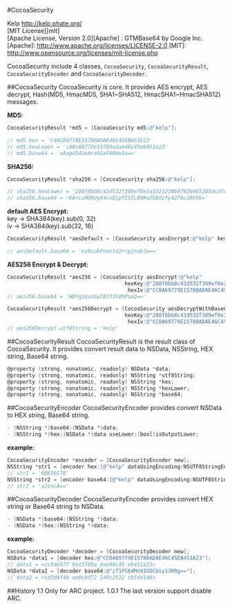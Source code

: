 #CocoaSecurity

Kelp http://kelp.phate.org/  
[MIT License][mit]  
[Apache License, Version 2.0][Apache] : GTMBase64 by Google Inc.
[Apache]: http://www.apache.org/licenses/LICENSE-2.0
[MIT]: http://www.opensource.org/licenses/mit-license.php


CocoaSecurity include 4 classes, `CocoaSecurity`, `CocoaSecurityResult`, `CocoaSecurityEncoder` and `CocoaSecurityDecoder`.

##CocoaSecurity
CocoaSecurity is core. It provides AES encrypt, AES decrypt, Hash(MD5, HmacMD5, SHA1~SHA512, HmacSHA1~HmacSHA512) messages.  
  
**MD5:**
```objective-c
CocoaSecurityResult *md5 = [CocoaSecurity md5:@"kelp"];

// md5.hex = 'C40C69779E15780ADAE46C45EB451E23'
// md5.hexLower = 'c40c69779e15780adae46c45eb451e23'
// md5.base64 = 'xAxpd54VeAra5GxF60UeIw=='
```
**SHA256:**
```objective-c
CocoaSecurityResult *sha256 = [CocoaSecurity sha256:@"kelp"];

// sha256.hexLower = '280f8bb8c43d532f389ef0e2a5321220b0782b065205dcdfcb8d8f02ed5115b9'
// sha256.base64 = 'KA+LuMQ9Uy84nvDipTISILB4KwZSBdzfy42PAu1RFbk='
```
**default AES Encrypt:**<br/>
key -> SHA384(key).sub(0, 32)<br/>
iv -> SHA384(key).sub(32, 16)
```objective-c
CocoaSecurityResult *aesDefault = [CocoaSecurity aesEncrypt:@"kelp" key:@"key"];

// aesDefault.base64 = 'ez9uubPneV1d2+rpjnabJw=='
```
**AES256 Encrypt & Decrypt:**
```objective-c
CocoaSecurityResult *aes256 = [CocoaSecurity aesEncrypt:@"kelp"
                                      hexKey:@"280f8bb8c43d532f389ef0e2a5321220b0782b065205dcdfcb8d8f02ed5115b9"
                                       hexIv:@"CC0A69779E15780ADAE46C45EB451A23"];
// aes256.base64 = 'WQYg5qvcGyCBY3IF0hPsoQ=='

CocoaSecurityResult *aes256Decrypt = [CocoaSecurity aesDecryptWithBase64:@"WQYg5qvcGyCBY3IF0hPsoQ==" 
                                      hexKey:@"280f8bb8c43d532f389ef0e2a5321220b0782b065205dcdfcb8d8f02ed5115b9"
                                       hexIv:@"CC0A69779E15780ADAE46C45EB451A23"];
// aes256Decrypt.utf8String = 'kelp'
```


##CocoaSecurityResult
CocoaSecurityResult is the result class of CocoaSecurity. It provides convert result data to NSData, NSString, HEX string, Base64 string.

```objective-c
@property (strong, nonatomic, readonly) NSData *data;
@property (strong, nonatomic, readonly) NSString *utf8String;
@property (strong, nonatomic, readonly) NSString *hex;
@property (strong, nonatomic, readonly) NSString *hexLower;
@property (strong, nonatomic, readonly) NSString *base64;
```


##CocoaSecurityEncoder
CocoaSecurityEncoder provides convert NSData to HEX string, Base64 string.

```objective-c
- (NSString *)base64:(NSData *)data;
- (NSString *)hex:(NSData *)data useLower:(bool)isOutputLower;
```
**example:**
```objective-c
CocoaSecurityEncoder *encoder = [CocoaSecurityEncoder new];
NSString *str1 = [encoder hex:[@"kelp" dataUsingEncoding:NSUTF8StringEncoding] useLower:NO];
// str1 = '6B656C70'
NSString *str2 = [encoder base64:[@"kelp" dataUsingEncoding:NSUTF8StringEncoding]];
// str2 = 'a2VscA=='
```

##CocoaSecurityDecoder
CocoaSecurityEncoder provides convert HEX string or Base64 string to NSData.

```objective-c
- (NSData *)base64:(NSString *)data;
- (NSData *)hex:(NSString *)data;
```
**example:**
```objective-c
CocoaSecurityDecoder *decoder = [CocoaSecurityDecoder new];
NSData *data1 = [decoder hex:@"CC0A69779E15780ADAE46C45EB451A23"];
// data1 = <cc0a6977 9e15780a dae46c45 eb451a23>
NSData *data2 = [decoder base64:@"zT1PS64MnXIUDCUiy13RRg=="];
// data2 = <cd3d4f4b ae0c9d72 140c2522 cb5dd146>
```

##History
1.1 Only for ARC project.
1.0.1 The last version support disable ARC.